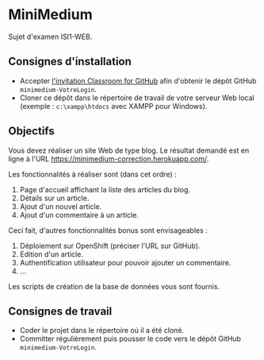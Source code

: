 # MiniMedium

Sujet d'examen ISI1-WEB.

## Consignes d'installation

* Accepter [l'invitation Classroom for GitHub](https://classroom.github.com/assignment-invitations/8d66539761d8a385db7f8f631f55053d) afin d'obtenir le dépôt GitHub `minimedium-VotreLogin`.
* Cloner ce dépôt dans le répertoire de travail de votre serveur Web local (exemple : `c:\xampp\htdocs` avec XAMPP pour Windows).

## Objectifs

Vous devez réaliser un site Web de type blog. Le résultat demandé est en ligne à l'URL https://minimedium-correction.herokuapp.com/.

Les fonctionnalités à réaliser sont (dans cet ordre) :
1. Page d'accueil affichant la liste des articles du blog.
2. Détails sur un article.
3. Ajout d'un nouvel article.
4. Ajout d'un commentaire à un article.

Ceci fait, d'autres fonctionnalités bonus sont envisageables :
1. Déploiement sur OpenShift (préciser l'URL sur GitHub).
2. Edition d'un article.
3. Authentification utilisateur pour pouvoir ajouter un commentaire.
4. ...

Les scripts de création de la base de données vous sont fournis.

## Consignes de travail

* Coder le projet dans le répertoire où il a été cloné.
* Committer régulièrement puis pousser le code vers le dépôt GitHub `minimedium-VotreLogin`.
